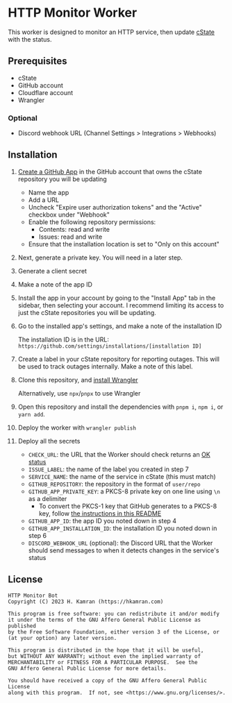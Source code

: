 # HTTP Monitor Worker

This worker is designed to monitor an HTTP service, then update [cState](https://github.com/cstate/cstate)
with the status.

## Prerequisites

- cState
- GitHub account
- Cloudflare account
- Wrangler

### Optional

- Discord webhook URL (Channel Settings > Integrations > Webhooks)

## Installation

1. [Create a GitHub App](https://github.com/settings/apps/new) in the GitHub account
   that owns the cState repository you will be updating

   - Name the app
   - Add a URL
   - Uncheck "Expire user authorization tokens" and the "Active" checkbox under "Webhook"
   - Enable the following repository permissions:
     - Contents: read and write
     - Issues: read and write
   - Ensure that the installation location is set to "Only on this account"

2. Next, generate a private key. You will need in a later step.
3. Generate a client secret
4. Make a note of the app ID
5. Install the app in your account by going to the "Install App" tab in the sidebar,
   then selecting your account. I recommend limiting its access to just the cState
   repositories you will be updating.
6. Go to the installed app's settings, and make a note of the installation ID

   The installation ID is in the URL:
   `https://github.com/settings/installations/[installation ID]`

7. Create a label in your cState repository for reporting outages. This will be
   used to track outages internally. Make a note of this label.
8. Clone this repository, and [install Wrangler](https://developers.cloudflare.com/workers/wrangler/install-and-update/)

   Alternatively, use `npx`/`pnpx` to use Wrangler

9. Open this repository and install the dependencies with `pnpm i`, `npm i`,
   or `yarn add`.
10. Deploy the worker with `wrangler publish`
11. Deploy all the secrets

    - `CHECK_URL`: the URL that the Worker should check returns an [OK status](https://developer.mozilla.org/en-US/docs/Web/API/Response/ok)
    - `ISSUE_LABEL`: the name of the label you created in step 7
    - `SERVICE_NAME`: the name of the service in cState (this must match)
    - `GITHUB_REPOSITORY`: the repository in the format of `user/repo`
    - `GITHUB_APP_PRIVATE_KEY`: a PKCS-8 private key on one line using `\n` as
      a delimiter
      - To convert the PKCS-1 key that GitHub generates to a PKCS-8 key, follow
        [the instructions in this README](https://github.com/gr2m/universal-github-app-jwt#readme)
    - `GITHUB_APP_ID`: the app ID you noted down in step 4
    - `GITHUB_APP_INSTALLATION_ID`: the installation ID you noted down in step 6
    - `DISCORD_WEBHOOK_URL` (optional): the Discord URL that the Worker should send
      messages to when it detects changes in the service's status

## License

```text
HTTP Monitor Bot
Copyright (C) 2023 H. Kamran (https://hkamran.com)

This program is free software: you can redistribute it and/or modify
it under the terms of the GNU Affero General Public License as published
by the Free Software Foundation, either version 3 of the License, or
(at your option) any later version.

This program is distributed in the hope that it will be useful,
but WITHOUT ANY WARRANTY; without even the implied warranty of
MERCHANTABILITY or FITNESS FOR A PARTICULAR PURPOSE.  See the
GNU Affero General Public License for more details.

You should have received a copy of the GNU Affero General Public License
along with this program.  If not, see <https://www.gnu.org/licenses/>.
```
